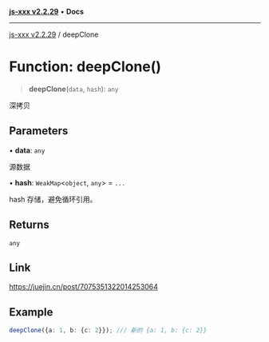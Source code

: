 [**js-xxx v2.2.29**](../README.md) • **Docs**

***

[js-xxx v2.2.29](../README.md) / deepClone

# Function: deepClone()

> **deepClone**(`data`, `hash`): `any`

深拷贝

## Parameters

• **data**: `any`

源数据

• **hash**: `WeakMap`\<`object`, `any`\> = `...`

hash 存储，避免循环引用。

## Returns

`any`

## Link

https://juejin.cn/post/7075351322014253064

## Example

```ts
deepClone({a: 1, b: {c: 2}}); /// 新的 {a: 1, b: {c: 2}}
```
